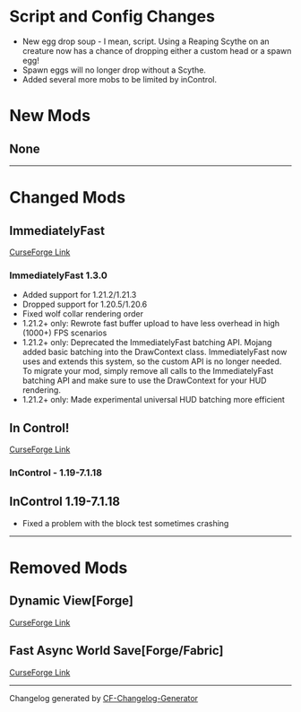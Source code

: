 # **Script and Config Changes**

- New egg drop soup - I mean, script. Using a Reaping Scythe on an creature now has a chance of dropping either a custom head or a spawn egg!
- Spawn eggs will no longer drop without a Scythe.
- Added several more mobs to be limited by inControl.

# **New Mods**
## None


_________________
# **Changed Mods**
## ImmediatelyFast
[CurseForge Link](https://www.curseforge.com/minecraft/mc-mods/immediatelyfast)

### ImmediatelyFast 1.3.0
*   Added support for 1.21.2/1.21.3
*   Dropped support for 1.20.5/1.20.6
*   Fixed wolf collar rendering order
*   1.21.2+ only: Rewrote fast buffer upload to have less overhead in high (1000+) FPS scenarios
*   1.21.2+ only: Deprecated the ImmediatelyFast batching API. Mojang added basic batching into the DrawContext class. ImmediatelyFast now uses and extends this system, so the custom API is no longer needed. To migrate your mod, simply remove all calls to the ImmediatelyFast batching API and make sure to use the DrawContext for your HUD rendering.
*   1.21.2+ only: Made experimental universal HUD batching more efficient

## In Control!
[CurseForge Link](https://www.curseforge.com/minecraft/mc-mods/in-control)

### InControl - 1.19-7.1.18
InControl 1.19-7.1.18
---------------------

  
 - Fixed a problem with the block test sometimes crashing


_________________
# **Removed Mods**

## Dynamic View[Forge]
[CurseForge Link](https://www.curseforge.com/minecraft/mc-mods/dynamic-view)

## Fast Async World Save[Forge/Fabric]
[CurseForge Link](https://www.curseforge.com/minecraft/mc-mods/fast-async-world-save-forge-fabric)


_________________

Changelog generated by [CF-Changelog-Generator](https://github.com/Charismara/CF-Changelog-Generator)